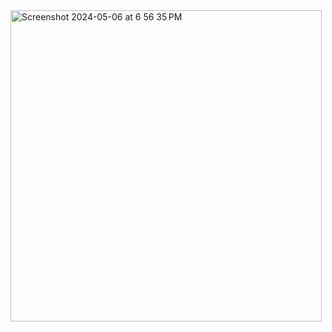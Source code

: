 <img width="498" alt="Screenshot 2024-05-06 at 6 56 35 PM" src="https://github.com/KoshkinaKate/StudentData/assets/160637352/9044e9e6-98e9-440d-b54e-ef4df89b117f">
